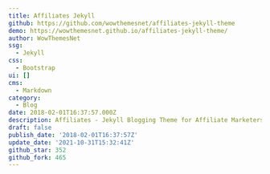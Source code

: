 ```yaml
---
title: Affiliates Jekyll
github: https://github.com/wowthemesnet/affiliates-jekyll-theme
demo: https://wowthemesnet.github.io/affiliates-jekyll-theme/
author: WowThemesNet
ssg:
  - Jekyll
css:
  - Bootstrap
ui: []
cms:
  - Markdown
category:
  - Blog
date: 2018-02-01T16:37:57.000Z
description: Affiliates - Jekyll Blogging Theme for Affiliate Marketers
draft: false
publish_date: '2018-02-01T16:37:57Z'
update_date: '2021-10-31T15:32:41Z'
github_star: 352
github_fork: 465
---
```

